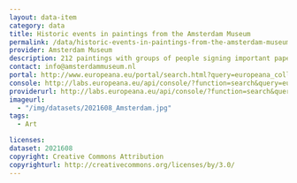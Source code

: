 ```yaml
---
layout: data-item
category: data
title: Historic events in paintings from the Amsterdam Museum
permalink: /data/historic-events-in-paintings-from-the-amsterdam-museum
provider: Amsterdam Museum
description: 212 paintings with groups of people signing important papers, being in battles, and being in similar events.
contact: info@amsterdammuseum.nl 
portal: http://www.europeana.eu/portal/search.html?query=europeana_collectionName%3A2021608*&rows=24&qf=anno&qf=REUSABILITY%3Aopen&qf=TYPE%3AIMAGE&qf=schilder
console: http://labs.europeana.eu/api/console/?function=search&query=europeana_collectionName%3A2021608*&rows=24&qf=anno&qf=REUSABILITY%3Aopen&qf=TYPE%3AIMAGE&qf=schilder
providerurl: http://labs.europeana.eu/api/console/?function=search&query=europeana_collectionName%3A2021608*&rows=24&qf=anno&qf=REUSABILITY%3Aopen&qf=TYPE%3AIMAGE&qf=schilder
imageurl:
  - "/img/datasets/2021608_Amsterdam.jpg"
tags:
  - Art

licenses:
dataset: 2021608
copyright: Creative Commons Attribution
copyrighturl: http://creativecommons.org/licenses/by/3.0/
---
```

